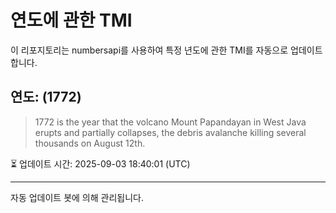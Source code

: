 
# 연도에 관한 TMI

이 리포지토리는 numbersapi를 사용하여 특정 년도에 관한 TMI를 자동으로 업데이트합니다.

## 연도: (1772)
> 1772 is the year that the volcano Mount Papandayan in West Java erupts and partially collapses, the debris avalanche killing several thousands on August 12th.

⏳ 업데이트 시간: 2025-09-03 18:40:01 (UTC)

---
자동 업데이트 봇에 의해 관리됩니다.
